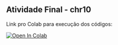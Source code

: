 ## Atividade Final - chr10

Link pro Colab para execução dos códigos: 

[![Open In Colab](https://colab.research.google.com/assets/colab-badge.svg)](https://colab.research.google.com/drive/1BPivAbGdAe56dTSOIwi09F7N1WoY5aAm#scrollTo=NdujBZr4yyaL)


